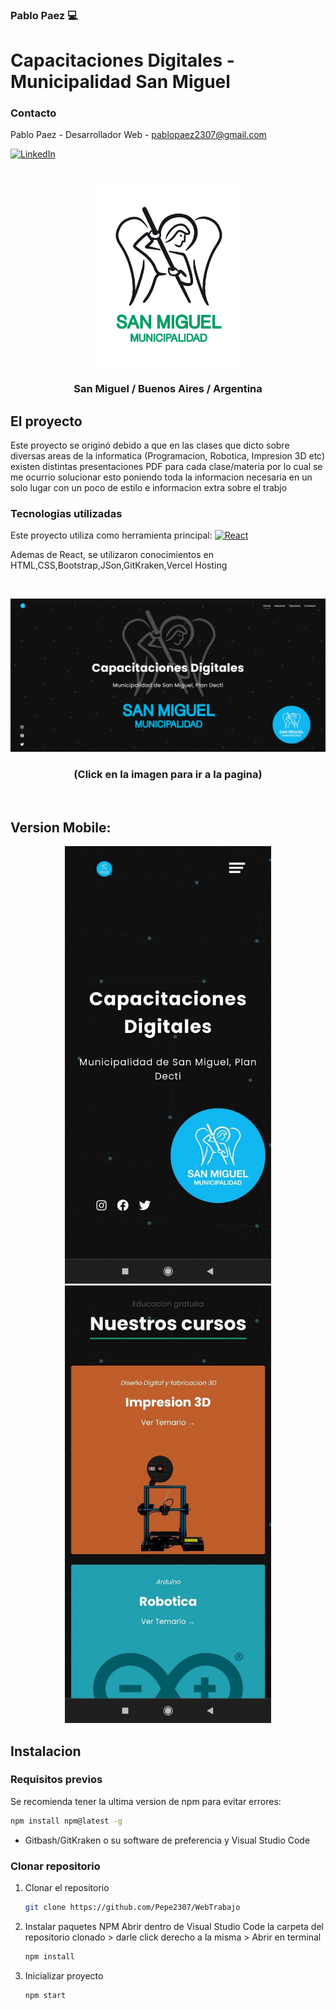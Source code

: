 ### Pablo Paez 💻
# Capacitaciones Digitales - Municipalidad San Miguel


### Contacto

Pablo Paez - Desarrollador Web - pablopaez2307@gmail.com

[![LinkedIn][linkedin-shield]][linkedin-url]


<br />
<div align="center">

  <a href="https://github.com/Pepe2307/WebTrabajo">
    <img src="src/images/angel3.png" alt="Logo" width="230" height="300">
  </a>

  <h3 align="center">San Miguel / Buenos Aires / Argentina</h3>
</div>







## El proyecto

Este proyecto se originó debido a que en las clases que dicto sobre diversas areas de la informatica (Programacion, Robotica, Impresion 3D etc) existen distintas presentaciones PDF para cada clase/materia por lo cual se me ocurrio solucionar esto poniendo toda la informacion necesaria en un solo lugar con un poco de estilo e informacion extra sobre el trabjo

### Tecnologias utilizadas

Este proyecto utiliza como herramienta principal: 
[![React][React.js]][React-url]

Ademas de React, se utilizaron conocimientos en HTML,CSS,Bootstrap,JSon,GitKraken,Vercel Hosting

<br/>


[![Product Name Screen Shot][product-screenshot]](https://san-miguel-capacitaciones-pablo.vercel.app/)
<div align="center">
  <h3 align="center">(Click en la imagen para ir a la pagina)</h3>
</div>

<br/>




## Version Mobile:


<div align="center">

  <a href="https://github.com/Pepe2307/WebTrabajo">
    <img src="src/images/screenshot2.jpg" alt="Logo" width="330" height="700">
    <img src="src/images/screenshot3.jpg" alt="Logo" width="330" height="700">
  </a>
</div>




## Instalacion

### Requisitos previos

Se recomienda tener la ultima version de npm para evitar errores:

  ```sh
  npm install npm@latest -g
  ```
* Gitbash/GitKraken o su software de preferencia y Visual Studio Code

### Clonar repositorio


1. Clonar el repositorio
   ```sh
   git clone https://github.com/Pepe2307/WebTrabajo
   ```
   
2. Instalar paquetes NPM
Abrir dentro de Visual Studio Code la carpeta del repositorio clonado > darle click derecho a la misma > Abrir en terminal
   ```sh
   npm install
   ```
   
3. Inicializar proyecto

   ```js
   npm start
   ```





<!-- LINKS -->

[linkedin-shield]: https://img.shields.io/badge/-LinkedIn-black.svg?style=for-the-badge&logo=linkedin&colorB=555
[linkedin-url]: https://www.linkedin.com/in/pablo-paez-t/
[product-screenshot]: src/images/screenshot1.jpg
[React.js]: https://img.shields.io/badge/React-20232A?style=for-the-badge&logo=react&logoColor=61DAFB
[React-url]: https://reactjs.org/
